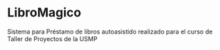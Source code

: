 # LibroMagico
Sistema para Préstamo de libros autoasistido realizado para el curso de Taller de Proyectos de la USMP
